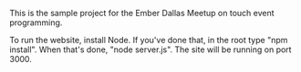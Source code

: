 This is the sample project for the Ember Dallas Meetup on touch event programming.

To run the website, install Node. If you've done that, in the root type "npm install". When that's done, "node server.js". The site will be running on port 3000.